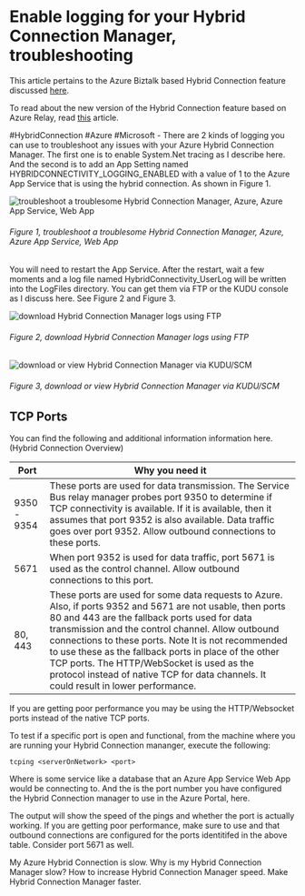 # Enable logging for your Hybrid Connection Manager, troubleshooting

This article pertains to the Azure Biztalk based Hybrid Connection feature discussed [here][LINK1].

To read about the new version of the Hybrid Connection feature based on Azure Relay, read [this][LINK2] article.

#HybridConnection #Azure #Microsoft - There are 2 kinds of logging you can use to troubleshoot any issues with your Azure Hybrid Connection Manager.  The first one is to enable System.Net tracing as I describe here.  And the second is to add an App Setting named HYBRIDCONNECTIVITY_LOGGING_ENABLED with a value of 1 to the Azure App Service that is using the hybrid connection.  As shown in Figure 1.

![troubleshoot a troublesome Hybrid Connection Manager, Azure, Azure App Service, Web App][FIGURE1]
###### Figure 1, troubleshoot a troublesome Hybrid Connection Manager, Azure, Azure App Service, Web App

You will need to restart the App Service.  After the restart, wait a few moments and a log file named HybridConnectivity_UserLog will be written into the LogFiles directory.  You can get them via FTP or the KUDU console as I discuss here.  See Figure 2 and Figure 3.

![download Hybrid Connection Manager logs using FTP][FIGURE2]
###### Figure 2, download Hybrid Connection Manager logs using FTP

![download or view Hybrid Connection Manager via KUDU/SCM][FIGURE3]
###### Figure 3, download or view Hybrid Connection Manager via KUDU/SCM

## TCP Ports

You can find the following and additional information information here.  (Hybrid Connection Overview)

| Port | Why you need it |
| ---- | --------------- |
| 9350 - 9354 | These ports are used for data transmission. The Service Bus relay manager probes port 9350 to determine if TCP connectivity is available. If it is available, then it assumes that port 9352 is also available. Data traffic goes over port 9352.  Allow outbound connections to these ports. |
| 5671	| When port 9352 is used for data traffic, port 5671 is used as the control channel.  Allow outbound connections to this port. |
| 80, 443	| These ports are used for some data requests to Azure. Also, if ports 9352 and 5671 are not usable, then ports 80 and 443 are the fallback ports used for data transmission and the control channel.  Allow outbound connections to these ports. Note It is not recommended to use these as the fallback ports in place of the other TCP ports. The HTTP/WebSocket is used as the protocol instead of native TCP for data channels. It could result in lower performance. | 

If you are getting poor performance you may be using the HTTP/Websocket ports instead of the native TCP ports.

To test if a specific port is open and functional, from the machine where you are running your Hybrid Connection mananger, execute the following:

```tcping <serverOnNetwork> <port>```

Where <serverOnNetwork> is some service like a database that an Azure App Service Web App would be connecting to.  And the <port> is the port number you have configured the Hybrid Connection manager to use in the Azure Portal, here.

The output will show the speed of the pings and whether the port is actually working.  If you are getting poor performance, make sure to use and that outbound connections are configured for the ports identitifed in the above table.  Consider port 5671 as well.

My Azure Hybrid Connection is slow.  Why is my Hybrid Connection Manager slow?  How to increase Hybrid Connection Manager speed.  Make Hybrid Connection Manager faster.

[FIGURE1]: ../images/2017/msdn-1156.png "Figure 1, troubleshoot a troublesome Hybrid Connection Manager, Azure, Azure App Service, Web App"
[FIGURE2]: ../images/2017/msdn-1157.png "Figure 2, download Hybrid Connection Manager logs using FTP"
[FIGURE3]: ../images/2017/msdn-1158.png "Figure 3, download or view Hybrid Connection Manager via KUDU/SCM"

[LINK1]: https://docs.microsoft.com/en-us/azure/biztalk-services/integration-hybrid-connection-overview
[LINK2]: https://docs.microsoft.com/en-us/azure/app-service/app-service-hybrid-connections
